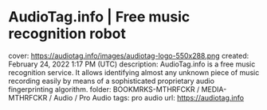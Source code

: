 # AudioTag.info | Free music recognition robot

cover: https://audiotag.info/images/audiotag-logo-550x288.png
created: February 24, 2022 1:17 PM (UTC)
description: AudioTag.info is a free music recognition service. It allows identifying almost any unknown piece of music recording easily by means of a sophisticated proprietary audio fingerprinting algorithm.
folder: BOOKMRKS-MTHRFCKR / MEDIA-MTHRFCKR / Audio / Pro Audio
tags: pro audio
url: https://audiotag.info